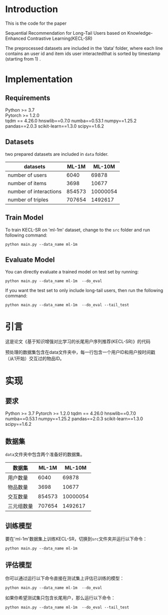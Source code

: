 # Introduction
This is the code for the paper

Sequential Recommendation for Long-Tail Users based on Knowledge-Enhanced Contrastive Learning(KECL-SR)

The preprocessed datasets are included in the ‘data’ folder, where each line contains an user id and item ids user interactedthat is sorted by timestamp (starting from 1) .

# Implementation
## Requirements

Python >= 3.7  
Pytorch >= 1.2.0  
tqdm == 4.26.0
hnswlib==0.7.0
numba==0.53.1
numpy==1.25.2
pandas==2.0.3
scikit-learn==1.3.0
scipy==1.6.2

## Datasets

two prepared datasets are included in `data` folder. 

| datasets               | ML-1M  | ML-10M   |
| ---------------------- | ------ | -------- |
| number of users        | 6040   | 69878    |
| number of items        | 3698   | 10677    |
| number of interactions | 854573 | 10000054 |
| number of triples      | 707654 | 1492617  |



## Train Model

To train KECL-SR on 'ml-1m' dataset, change to the `src` folder and run following command: 

```
python main.py --data_name ml-1m 
```


## Evaluate Model

You can directly evaluate a trained model on test set by running:

```
python main.py --data_name ml-1m  --do_eval
```

If you want the test set to only include long-tail users, then run the following command:

```
python main.py --data_name ml-1m  --do_eval --tail_test
```



# 引言

这是论文《基于知识增强对比学习的长尾用户序列推荐(KECL-SR)》的代码

预处理的数据集包含在data文件夹中，每一行包含一个用户ID和用户按时间戳（从1开始）交互过的物品ID。

# 实现

## 要求

Python >= 3.7
Pytorch >= 1.2.0
tqdm == 4.26.0 
hnswlib==0.7.0 
numba==0.53.1 
numpy==1.25.2 
pandas==2.0.3 
scikit-learn==1.3.0 
scipy==1.6.2

## 数据集

`data`文件夹中包含两个准备好的数据集。

| 数据集     | ML-1M  | ML-10M   |
| ---------- | ------ | -------- |
| 用户数量   | 6040   | 69878    |
| 物品数量   | 3698   | 10677    |
| 交互数量   | 854573 | 10000054 |
| 三元组数量 | 707654 | 1492617  |

## 训练模型

要在'ml-1m'数据集上训练KECL-SR，切换到`src`文件夹并运行以下命令：

```
python main.py --data_name ml-1m 
```

## 评估模型

你可以通过运行以下命令直接在测试集上评估已训练的模型：

```
python main.py --data_name ml-1m  --do_eval
```

如果你希望测试集只包含长尾用户，那么运行以下命令：

```
python main.py --data_name ml-1m  --do_eval --tail_test
```
